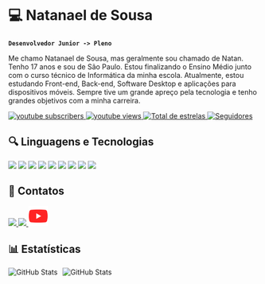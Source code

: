# 💻 Natanael de Sousa

**`Desenvolvedor Junior -> Pleno`**
  
Me chamo Natanael de Sousa, mas geralmente sou chamado de Natan. Tenho 17 anos e sou de São Paulo. Estou finalizando o Ensino Médio junto com o curso técnico de Informática da minha escola. Atualmente, estou estudando Front-end, Back-end, Software Desktop e aplicações para dispositivos móveis. Sempre tive um grande apreço pela tecnologia e tenho grandes objetivos com a minha carreira.

<p align="left">
  <a href="http://www.youtube.com/@Naytan-Fox">
        <img 
            alt="youtube subscribers" 
            title="Inscreva-se no meu canal" 
            src="https://custom-icon-badges.demolab.com/youtube/channel/subscribers/UC1ZpUH5qTqX_IBkCyORl_zA?color=%23E05D44&label=Inscreva-se&logo=video&logoColor=white&style=for-the-badge&labelColor=CE4630"
        />
    </a>
    <a href="http://www.youtube.com/@Naytan-Fox">
        <img 
            alt="youtube views" 
            title="Vizualizações no YouTube" 
            src="https://custom-icon-badges.demolab.com/youtube/channel/views/UC1ZpUH5qTqX_IBkCyORl_zA?color=%23E1AD0E&logo=eye&logoColor=white&style=for-the-badge&labelColor=C79600"
        />
    </a> 
    <a href="https://github.com/NaytanFox0?tab=repositories&sort=stargazers">
        <img 
            alt="Total de estrelas" 
            title="Total de estrelas GitHub" 
            src="https://custom-icon-badges.demolab.com/github/stars/NaytanFox0?color=55960c&style=for-the-badge&labelColor=488207&logo=star&label=estrelas"
        />
    </a>
    <a href="https://github.com/NaytanFox0?tab=followers">
        <img 
            alt="Seguidores" 
            title="Me siga no GitHub" 
            src="https://custom-icon-badges.demolab.com/github/followers/NaytanFox0?color=236ad3&labelColor=1155ba&style=for-the-badge&logo=github&label=Seguidores&logoColor=white"
        />
    </a>
</p>

🔍 Linguagens e Tecnologias
---
<p>
  <img src="https://cdn.jsdelivr.net/gh/devicons/devicon/icons/html5/html5-original.svg" width="40"/>
  <img src="https://cdn.jsdelivr.net/gh/devicons/devicon/icons/css3/css3-original.svg" width="40"/>
  <img src="https://cdn.jsdelivr.net/gh/devicons/devicon/icons/javascript/javascript-original.svg" width="40"/>
  <img src="https://cdn.jsdelivr.net/gh/devicons/devicon/icons/c/c-original.svg" width="40"/>
  <img src="https://cdn.jsdelivr.net/gh/devicons/devicon/icons/cplusplus/cplusplus-original.svg" width="40"/>
  <img src="https://cdn.jsdelivr.net/gh/devicons/devicon/icons/java/java-original.svg" width="40"/>
  <img src="https://cdn.jsdelivr.net/gh/devicons/devicon/icons/react/react-original.svg" width="40"/>
  <img src="https://cdn.jsdelivr.net/gh/devicons/devicon/icons/python/python-original.svg" width="40"/>
  <img src="https://cdn.jsdelivr.net/gh/devicons/devicon/icons/git/git-original.svg" width="40"/>
</p>

📧 Contatos
---
<p>
  <a href="mailto:natannakenoael@gmail.com">
    <img src="https://upload.wikimedia.org/wikipedia/commons/4/4e/Mail_%28iOS%29.svg" width="40"/>
  </a>
  <a href="https://instagram.com/naytanfox.0" target="_blank">
    <img src="https://upload.wikimedia.org/wikipedia/commons/a/a5/Instagram_icon.png" width="40"/>
  </a>
  <a href="https://www.youtube.com/@Naytan-Fox" target="_blank">
    <img src="./youtube.svg" width="40"/>
  </a>
</p>


📊 Estatísticas
---

<p>
<img 
    align="left" 
    alt="GitHub Stats" 
    height="200" 
    style="padding-right: 10px;" 
    src="https://github-readme-stats.vercel.app/api?username=NaytanFox0&show_icons=true&theme=tokyonight&include_all_commits=true&locale=pt-br" 
/>
  
<img 
    align="left" 
    alt="GitHub Stats" 
    height="200" 
    src="https://github-readme-stats.vercel.app/api/top-langs/?username=NaytanFox0&theme=tokyonight&layout=compact&custom_title=Tecnologias&langs_count=9" 
/>
</p>
